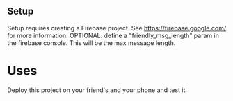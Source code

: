 ## Setup

Setup requires creating a Firebase project. See https://firebase.google.com/ for more information.
OPTIONAL: define a "friendly_msg_length" param in the firebase console. This will be the max message length.

# Uses

Deploy this project on your friend's and your phone and test it.

